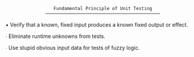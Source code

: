 
                      Fundamental Principle of Unit Testing
                   ───────────────────────────────────────────


   ▪ Verify that a known, fixed input produces a known fixed output
     or effect.

   ∙ Eliminate runtime unknowns from tests.

   ∙ Use stupid obvious input data for tests of fuzzy logic.

